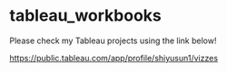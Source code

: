 # tableau_workbooks

Please check my Tableau projects using the link below!

https://public.tableau.com/app/profile/shiyusun1/vizzes

